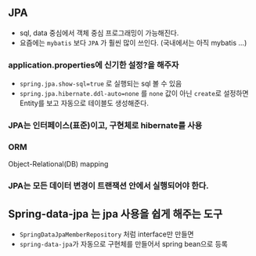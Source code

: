 

## JPA

- sql, data 중심에서 객체 중심 프로그래밍이 가능해진다.
- 요즘에는 `mybatis` 보다 `JPA` 가 훨씬 많이 쓰인다. (국내에서는 아직 mybatis ...)


### application.properties에 신기한 설정?을 해주자
- `spring.jpa.show-sql=true` 로 실행되는 sql 볼 수 있음
- `spring.jpa.hibernate.ddl-auto=none` 를 `none` 값이 아닌  `create`로 설정하면 Entity를 보고 자동으로 테이블도 생성해준다.


### JPA는 인터페이스(표준)이고, 구현체로 hibernate를 사용

### ORM

Object-Relational(DB) mapping

### JPA는 모든 데이터 변경이 트랜잭션 안에서 실행되어야 한다. 

## Spring-data-jpa 는 jpa 사용을 쉽게 해주는 도구 

- `SpringDataJpaMemberRepository` 처럼 interface만 만들면 
- `spring-data-jpa`가 자동으로 구현체를 만들어서 spring bean으로 등록